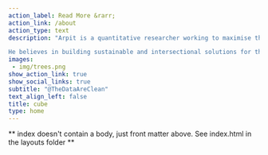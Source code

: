 ```yaml
---
action_label: Read More &rarr;
action_link: /about
action_type: text
description: "Arpit is a quantitative researcher working to maximise the potential of data, with a keen interest in building Education sector solutions. A statistician by trade, he brings a rich experience leading the research, development and dissemination of numerous digital solutions over his career. In a previous life, he was a core team member of DataKind Bangalore, a pro-bono group working in the social development space to harness the power to open knowledge movements.\n\n

He believes in building sustainable and intersectional solutions for the society, which understand the potential and potential harms of using data. Avid cyclist, devourer of books, passionate about `#OpenEducation` and blames everything on capitalism!"
images:
 - img/trees.png
show_action_link: true
show_social_links: true
subtitle: "@TheDataAreClean"
text_align_left: false
title: cube
type: home
---
```


** index doesn't contain a body, just front matter above.
See index.html in the layouts folder **
